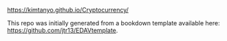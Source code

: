 https://kimtanyo.github.io/Cryptocurrency/

This repo was initially generated from a bookdown template available here: https://github.com/jtr13/EDAVtemplate.